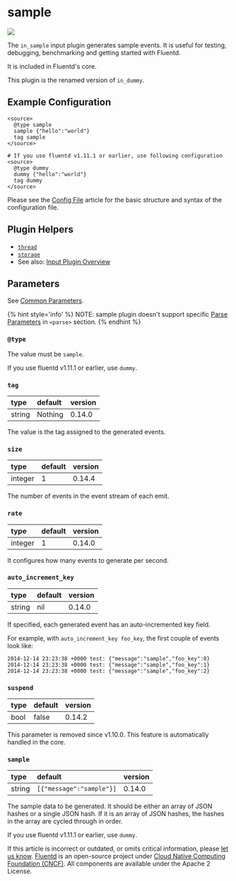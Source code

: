 # sample

![](../.gitbook/assets/dummy.png)

The `in_sample` input plugin generates sample events. It is useful for testing, debugging, benchmarking and getting started with Fluentd.

It is included in Fluentd's core.

This plugin is the renamed version of `in_dummy`.

## Example Configuration

```text
<source>
  @type sample
  sample {"hello":"world"}
  tag sample
</source>

# If you use fluentd v1.11.1 or earlier, use following configuration
<source>
  @type dummy
  dummy {"hello":"world"}
  tag dummy
</source>
```

Please see the [Config File](../configuration/config-file.md) article for the basic structure and syntax of the configuration file.

## Plugin Helpers

* [`thread`](../plugin-helper-overview/api-plugin-helper-thread.md)
* [`storage`](../plugin-helper-overview/api-plugin-helper-storage.md)
* See also: [Input Plugin Overview](./)

## Parameters

See [Common Parameters](../configuration/plugin-common-parameters.md).

{% hint style='info' %}
NOTE: sample plugin doesn't support specific [Parse Parameters](../configuration/parse-section.md) in `<parse>` section.
{% endhint %}

### `@type`

The value must be `sample`.

If you use fluentd v1.11.1 or earlier, use `dummy`.

### `tag`

| type | default | version |
| :--- | :--- | :--- |
| string | Nothing | 0.14.0 |

The value is the tag assigned to the generated events.

### `size`

| type | default | version |
| :--- | :--- | :--- |
| integer | 1 | 0.14.4 |

The number of events in the event stream of each emit.

### `rate`

| type | default | version |
| :--- | :--- | :--- |
| integer | 1 | 0.14.0 |

It configures how many events to generate per second.

### `auto_increment_key`

| type | default | version |
| :--- | :--- | :--- |
| string | nil | 0.14.0 |

If specified, each generated event has an auto-incremented key field.

For example, with `auto_increment_key foo_key`, the first couple of events look like:

```text
2014-12-14 23:23:38 +0000 test: {"message":"sample","foo_key":0}
2014-12-14 23:23:38 +0000 test: {"message":"sample","foo_key":1}
2014-12-14 23:23:38 +0000 test: {"message":"sample","foo_key":2}
```

### `suspend`

| type | default | version |
| :--- | :--- | :--- |
| bool | false | 0.14.2 |

This parameter is removed since v1.10.0. This feature is automatically handled in the core.

### `sample`

| type | default | version |
| :--- | :--- | :--- |
| string | `[{"message":"sample"}]` | 0.14.0 |

The sample data to be generated. It should be either an array of JSON hashes or a single JSON hash. If it is an array of JSON hashes, the hashes in the array are cycled through in order.

If you use fluentd v1.11.1 or earlier, use `dummy`.

If this article is incorrect or outdated, or omits critical information, please [let us know](https://github.com/fluent/fluentd-docs-gitbook/issues?state=open). [Fluentd](http://www.fluentd.org/) is an open-source project under [Cloud Native Computing Foundation \(CNCF\)](https://cncf.io/). All components are available under the Apache 2 License.

